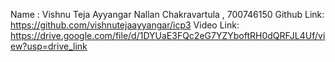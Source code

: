 Name :  Vishnu Teja Ayyangar Nallan Chakravartula ,  700746150
Github Link: https://github.com/vishnutejaayyangar/icp3
Video Link: 
https://drive.google.com/file/d/1DYUaE3FQc2eG7YZYboftRH0dQRFJL4Uf/view?usp=drive_link
